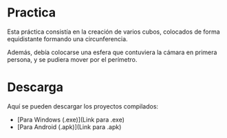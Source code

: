 # Practica

Esta práctica consistía en la creación de varios cubos, colocados de forma equidistante formando una circunferencia.

Además, debía colocarse una esfera que contuviera la cámara en primera persona, y se pudiera mover por el perímetro.

# Descarga

Aquí se pueden descargar los proyectos compilados:

* [Para Windows (.exe)](Link para .exe)
* [Para Android (.apk)](Link para .apk)

